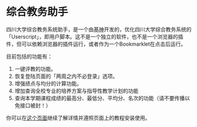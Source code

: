 # 综合教务助手

四川大学综合教务系统助手，是一个由[基神](https://zhaoji.wang/about/)开发的，优化四川大学综合教务系统的「Userscript」，即用户脚本。这不是一个独立的软件，也不是一个浏览器的插件，但可以依赖浏览器的插件运行，或者作为一个Bookmarklet在点击后运行。

目前包括的功能有：
1. 一键评教的功能。
2. 恢复登陆页面的「两周之内不必登录」选项。
3. 增强绩点与均分的计算功能。
4. 增加查询全校专业的培养方案与指导性教学计划的功能
5. 查询本学期课程成绩的最高分、最低分、平均分、名次的功能（请不要传播以免接口被封！）

你可以在[这个页面](https://zhaoji.wang/sichuan-university-urp-assistant/)继续了解详情并遵照页面上的教程安装使用。
